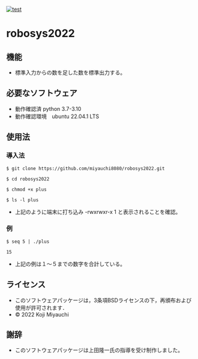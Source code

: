 [![test](https://github.com/miyauchi8080/robosys2022/actions/workflows/test.yml/badge.svg?branch=main)](https://github.com/miyauchi8080/robosys2022/actions/workflows/test.yml)
# robosys2022
## 機能
* 標準入力からの数を足した数を標準出力する。

## 必要なソフトウェア
* 動作確認済 python 3.7-3.10
* 動作確認環境　ubuntu 22.04.1 LTS

## 使用法

### 導入法
~~~
$ git clone https://github.com/miyauchi8080/robosys2022.git

$ cd robosys2022

$ chmod +x plus

$ ls -l plus
~~~
* 上記のように端末に打ち込み -rwxrwxr-x 1 と表示されることを確認。

### 例　
~~~
$ seq 5 | ./plus

15
~~~
* 上記の例は１～５までの数字を合計している。

## ライセンス

* このソフトウェアパッケージは，3条項BSDライセンスの下，再頒布および使用が許可されます．
* © 2022 Koji Miyauchi

## 謝辞
* このソフトウェアパッケージは上田隆一氏の指導を受け制作しました。
